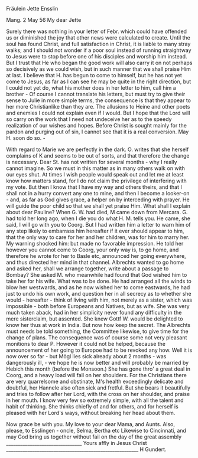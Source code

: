 Fräulein Jette Ensslin

 Mang. 2 May 56
My dear Jette

Surely there was nothing in your letter of Febr. which could have offended us or diminished the joy that other news were calculated to create. Until the soul has found Christ, and full satisfaction in Christ, it is liable to many stray walks; and I should not wonder if a poor soul instead of running straightway to Jesus were to stop before one of his disciples and worship him instead. But I trust that He who began the good work will also carry it on not perhaps so decisively as we could wish, but in such manner that we shall praise Him at last. I believe that H. has begun to come to himself, but he has not yet come to Jesus, as far as I can see he may be quite in the right direction, but I could not yet do, what his mother does in her letter to him, call him a brother - Of course I cannot translate his letters, but must try to give their sense to Julie in more simple terms, the consequence is that they appear to her more Christianlike than they are. The allusions to Heine and other poets and enemies I could not explain even if I would. But I hope that the Lord will so carry on the work that I need not undeceive her as to the speedy realization of our wishes and hopes. Before Christ is sought mainly for the pardon and purging out of sin, I cannot see that it is a real conversion. May H. soon do so. -

With regard to Marie we are perfectly in the dark. O. writes that she herself complains of K and seems to be out of sorts, and that therefore the change is necessary. Dear St. has not written for several months - why I really cannot imagine. So we must in this matter as in many others walk on with our eyes shut. At times I wish people would speak out and let me at least know how matters stand, for I do not claim the privilege of interfering with my vote. But then I know that I have my way and others theirs, and that I shall not in a hurry convert any one to mine, and then I become a looker-on - and, as far as God gives grace, a helper on by interceding with prayer. He will guide the poor child so that we shall yet praise Him. 
What shall I explain about dear Pauline? When G. W. had died, M came down from Mercara. G. had told her long ago, when I die you do what H. M. tells you. He came, she said, I will go with you to Coorg. But I had written him a letter to warn him of any step likely to embarrass him hereafter if it ever should appear to him, that the only way to care for her and her children, was for him to marry her. My warning shocked him: but made no favorable impression. He told her however you cannot come to Coorg, your only way is, to go home, and therefore he wrote for her to Basle etc, announced her going everywhere, and thus directed her mind in that channel. Albrechts wanted to go home and asked her, shall we arrange together, write about a passage to Bombay? She asked M. who meanwhile had found that God wished him to take her for his wife. What was to be done. He had arranged all the winds to blow her westwards, and as he now wished her to come eastwards, he had just to undo his own work, and question her in all secrecy as to whether she would - hereafter - think of living with him, not merely as a sister, which was impossible - both before Europeans and Natives, but as wife. She was very much taken aback, had in her simplicity never found any difficulty in the mere sisterclaim, but assented. She knew Gottf W. would be delighted to know her thus at work in India. But now how keep the secret. The Albrechts must needs be told something, the Committee likewise, to give time for the change of plans. The consequence was of course some not very pleasant monitions to dear P. However it could not be helped, because the announcement of her going to Europoe had to be revoked any how. Well it is now over so far - but Mögl lies sick already about 2 months - was dangerously ill, - we hope he is now better and will probably be married by Hebich this month (before the Monsoon.) She has gone thro' a great deal in Coorg, and a heavy load will fall on her shoulders. For the Christians there are very quarrelsome and obstinate, M's health exceedingly delicate and doubtful, her Hannele also often sick and fretful. But she bears it beautifully and tries to follow after her Lord, with the cross on her shoulder, and praise in her mouth. I know very few so extremely simple, with all the talent and habit of thinking. She thinks chiefly of and for others, and for herself is pleased with her Lord's ways, without breaking her head about them.

Now grace be with you. My love to your dear Mama, and Aunts. Also, please, to Esslingen - oncle, Selma, Bertha etc Likewise to Cincinnati, and may God bring us together without fail on the day of the great assembly ________________________________ Yours affly in Jesus Christ ________________________________________________________ H Gundert. 
